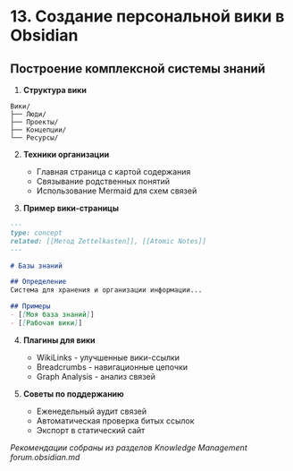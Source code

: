 # 13. Создание персональной вики в Obsidian

## Построение комплексной системы знаний

1. **Структура вики**
```
Вики/
├── Люди/
├── Проекты/
├── Концепции/
└── Ресурсы/
```

2. **Техники организации**
   - Главная страница с картой содержания
   - Связывание родственных понятий
   - Использование Mermaid для схем связей

3. **Пример вики-страницы**
```markdown
---
type: concept
related: [[Метод Zettelkasten]], [[Atomic Notes]]
---

# Базы знаний

## Определение
Система для хранения и организации информации...

## Примеры
- [[Моя база знаний]]
- [[Рабочая вики]]
```

4. **Плагины для вики**
   - WikiLinks - улучшенные вики-ссылки
   - Breadcrumbs - навигационные цепочки
   - Graph Analysis - анализ связей

5. **Советы по поддержанию**
   - Еженедельный аудит связей
   - Автоматическая проверка битых ссылок
   - Экспорт в статический сайт

*Рекомендации собраны из разделов Knowledge Management forum.obsidian.md*